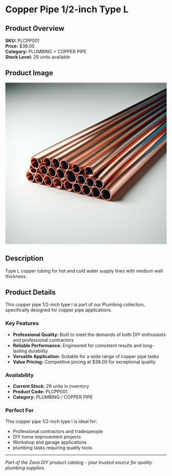# Copper Pipe 1/2-inch Type L

## Product Overview

**SKU:** PLCPP001  
**Price:** $38.00  
**Category:** PLUMBING > COPPER PIPE  
**Stock Level:** 29 units available  

## Product Image

![Copper Pipe 1/2-inch Type L](https://raw.githubusercontent.com/microsoft/ai-tour-26-zava-diy-dataset-plus-mcp/refs/heads/main/images/plumbing_copper_pipe_copper_pipe_12_inch_type_l_20250620_211925.png)

## Description

Type L copper tubing for hot and cold water supply lines with medium wall thickness.

## Product Details

This copper pipe 1/2-inch type l is part of our Plumbing collection, specifically designed for copper pipe applications. 

### Key Features

- **Professional Quality:** Built to meet the demands of both DIY enthusiasts and professional contractors
- **Reliable Performance:** Engineered for consistent results and long-lasting durability
- **Versatile Application:** Suitable for a wide range of copper pipe tasks
- **Value Pricing:** Competitive pricing at $38.00 for exceptional quality

### Availability

- **Current Stock:** 29 units in inventory
- **Product Code:** PLCPP001
- **Category:** PLUMBING / COPPER PIPE

### Perfect For

This copper pipe 1/2-inch type l is ideal for:
- Professional contractors and tradespeople
- DIY home improvement projects  
- Workshop and garage applications
- plumbing tasks requiring quality tools

---

*Part of the Zava DIY product catalog - your trusted source for quality plumbing supplies.*
